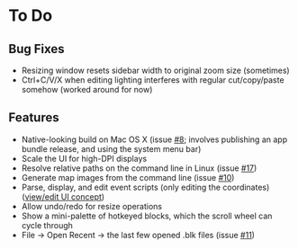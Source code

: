 # To Do

## Bug Fixes

* Resizing window resets sidebar width to original zoom size (sometimes)
* Ctrl+C/V/X when editing lighting interferes with regular cut/copy/paste somehow (worked around for now)

## Features

* Native-looking build on Mac OS X (issue [#8](https://github.com/Rangi42/polished-map/issues/8); involves publishing an app bundle release, and using the system menu bar)
* Scale the UI for high-DPI displays
* Resolve relative paths on the command line in Linux (issue [#17](https://github.com/Rangi42/polished-map/issues/17))
* Generate map images from the command line (issue [#10](https://github.com/Rangi42/polished-map/issues/10))
* Parse, display, and edit event scripts (only editing the coordinates) ([view/edit UI concept](https://i.imgur.com/YwtFzlZ.png))
* Allow undo/redo for resize operations
* Show a mini-palette of hotkeyed blocks, which the scroll wheel can cycle through
* File → Open Recent → the last few opened .blk files (issue [#11](https://github.com/Rangi42/polished-map/issues/11))
